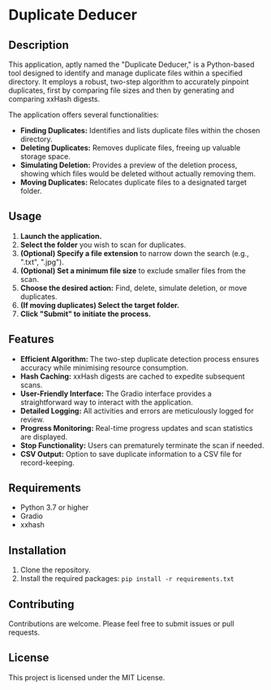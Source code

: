 # Duplicate Deducer

## Description

This application, aptly named the "Duplicate Deducer," is a Python-based tool designed to identify and manage duplicate files within a specified directory. It employs a robust, two-step algorithm to accurately pinpoint duplicates, first by comparing file sizes and then by generating and comparing xxHash digests.

The application offers several functionalities:

* **Finding Duplicates:** Identifies and lists duplicate files within the chosen directory.
* **Deleting Duplicates:** Removes duplicate files, freeing up valuable storage space.
* **Simulating Deletion:** Provides a preview of the deletion process, showing which files would be deleted without actually removing them.
* **Moving Duplicates:** Relocates duplicate files to a designated target folder.

## Usage

1. **Launch the application.**
2. **Select the folder** you wish to scan for duplicates.
3. **(Optional) Specify a file extension** to narrow down the search (e.g., ".txt", ".jpg").
4. **(Optional) Set a minimum file size** to exclude smaller files from the scan.
5. **Choose the desired action:** Find, delete, simulate deletion, or move duplicates.
6. **(If moving duplicates) Select the target folder.**
7. **Click "Submit" to initiate the process.**

## Features

* **Efficient Algorithm:** The two-step duplicate detection process ensures accuracy while minimising resource consumption.
* **Hash Caching:** xxHash digests are cached to expedite subsequent scans.
* **User-Friendly Interface:** The Gradio interface provides a straightforward way to interact with the application.
* **Detailed Logging:** All activities and errors are meticulously logged for review.
* **Progress Monitoring:** Real-time progress updates and scan statistics are displayed.
* **Stop Functionality:** Users can prematurely terminate the scan if needed.
* **CSV Output:** Option to save duplicate information to a CSV file for record-keeping.

## Requirements

* Python 3.7 or higher
* Gradio
* xxhash

## Installation

1. Clone the repository.
2. Install the required packages: `pip install -r requirements.txt`

## Contributing

Contributions are welcome. Please feel free to submit issues or pull requests.

## License

This project is licensed under the MIT License.
